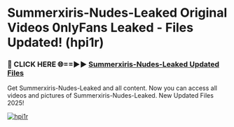 # Summerxiris-Nudes-Leaked Original Videos 0nlyFans Leaked - Files Updated! (hpi1r)

<h3>🔴 CLICK HERE 🌐==►► <a href="https://tinyurl.com/4mcuefdz" rel="nofollow">Summerxiris-Nudes-Leaked Updated Files</a></h3>

Get Summerxiris-Nudes-Leaked and all content. Now you can access all videos and pictures of Summerxiris-Nudes-Leaked. New Updated Files 2025!

[![hpi1r](https://i.imgur.com/StAQSOY.gif)](https://tinyurl.com/4mcuefdz)
